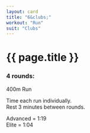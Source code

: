 ```yaml
---
layout: card
title: "6&clubs;"
workout: "Run"
suit: "Clubs"
---
```


<h1>{{ page.title }}</h1>

<h3>4 rounds:</h3>

<p>400m Run</p>

<p>
  Time each run individually.<br>
  Rest 3 minutes between rounds.
</p>

<p>
  Advanced = 1:19<br>
  Elite = 1:04
</p>
